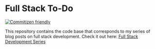 # Full Stack To-Do

[![Commitizen friendly](https://img.shields.io/badge/commitizen-friendly-brightgreen.svg)](http://commitizen.github.io/cz-cli/)

This repository contains the code base that corresponds to my series of blog posts on full stack development. Check it out here: [Full Stack Development Series](https://thefullstack.engineer/full-stack-development-series-an-introduction/)
